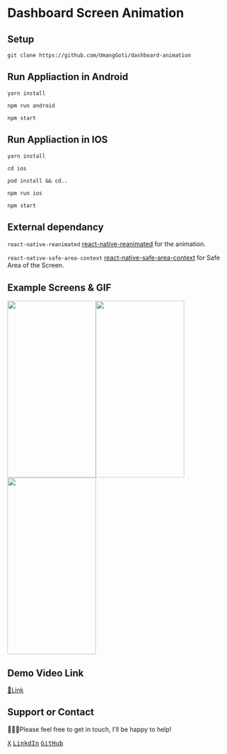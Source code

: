 # Dashboard Screen Animation

## Setup
```
git clone https://github.com/UmangGoti/dashboard-animation
```

## Run Appliaction in Android
```yarn install```

```npm run android```

```npm start```

## Run Appliaction in IOS
```yarn install```

```cd ios```

```pod install && cd..```

```npm run ios```

```npm start```

## External dependancy
`react-native-reanimated`
[react-native-reanimated](https://docs.swmansion.com/react-native-reanimated/) for the animation.

`react-native-safe-area-context`
[react-native-safe-area-context](https://github.com/th3rdwave/react-native-safe-area-context) for Safe Area of the Screen.

## Example Screens & GIF


<img altr="1" width="200" src="https://github.com/UmangGoti/dashboard-animation/blob/Develop/src/assets/Screenshot1.png" height="400"><img altr="2" width="200" src="https://github.com/UmangGoti/dashboard-animation/blob/Develop/src/assets/Screenshot2.png" height="400"><img altr="3" width="200" src="https://github.com/UmangGoti/dashboard-animation/blob/Develop/src/assets/Screenshot3.png" height="400">

## Demo Video Link
[🔗Link](https://drive.google.com/file/d/1gqoLo0Y1D-PhqiZdIf8Ptcm-m-k8c-eh/view?usp=sharing)

## Support or Contact

👨🏻‍💻Please feel free to get in touch, I'll be happy to help!

<a href="https://twitter.com/umanggoti?t=BXOUUrbPi3cIhwWLPI3-5w&s=09"><kbd>X</kbd></a> 
<a href="https://in.linkedin.com/in/umang-goti-21995617b" target="_blank"><kbd>LinkdIn</kbd></a>
<a href="https://github.com/UmangGoti" target="_blank"><kbd>GitHub</kbd></a>





